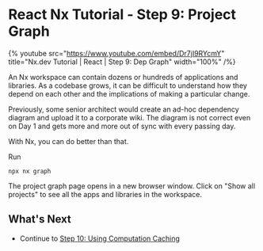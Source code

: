 # React Nx Tutorial - Step 9: Project Graph

{% youtube
src="https://www.youtube.com/embed/Dr7jI9RYcmY"
title="Nx.dev Tutorial | React | Step 9: Dep Graph"
width="100%" /%}

An Nx workspace can contain dozens or hundreds of applications and libraries. As a codebase grows, it can be difficult to understand how they depend on each other and the implications of making a particular change.

Previously, some senior architect would create an ad-hoc dependency diagram and upload it to a corporate wiki. The diagram is not correct even on Day 1 and gets more and more out of sync with every passing day.

With Nx, you can do better than that.

Run

```shell
npx nx graph
```

The project graph page opens in a new browser window. Click on "Show all projects" to see all the apps and libraries in the workspace.

## What's Next

- Continue to [Step 10: Using Computation Caching](/react-tutorial/10-computation-caching)
